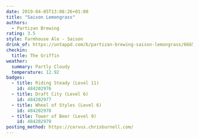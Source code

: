 ```yaml
---
date: 2019-04-05T13:08:26+01:00
title: "Saison Lemongrass"
authors:
  - Partizan Brewing
rating: 3.5
style: Farmhouse Ale - Saison
drink_of: https://untappd.com/b/partizan-brewing-saison-lemongrass/666531
checkin:
  title: The Griffin
weather:
  summary: Partly Cloudy
  temperature: 12.92
badges:
  - title: Riding Steady (Level 11)
    id: 484202976
  - title: Draft City (Level 6)
    id: 484202977
  - title: Wheel of Styles (Level 6)
    id: 484202978
  - title: Tower of Beer (Level 9)
    id: 484202979
posting_method: https://corvus.chrisburnell.com/
---
```

